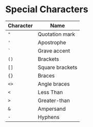 # Special Characters

| Character | Name |
|-----------|----------------|
| `"`       | Quotation mark |
| `'`       | Apostrophe |
| `` ` ``   | Grave accent |
| `()`      | Brackets |
| `[]`      | Square brackets |
| `{}`      | Braces |
| `<>`      | Angle braces |
| `<`       | Less Than |
| `>`       | Greater-than |
| `&`       | Ampersand |
| `-`       | Hyphens |

